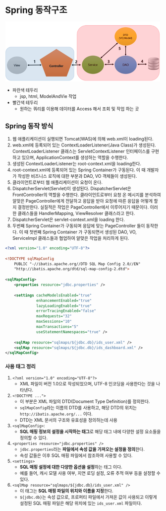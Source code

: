 # Spring 동작구조

<img src="./images/spring동작구조.png" width="500">

- 파란색 테두리
  - jsp, html, ModelAndVie 작업
- 빨간색 테두리
  - 원하는 쿼리를 이용해 데이터를 Access 해서 조회 및 작업 하는 곳 

## Spring 동작 방식

1. 웹 애플리케이션이 실행되면 Tomcat(WAS)에 의해 web.xml이 loading된다.
2. web.xml에 등록되어 있는 ContextLoaderListener(Java Class)가 생성된다. ContextLoaderListener 클래스는 ServletContextListener 인터페이스를 구현하고 있으며, ApplicationContext를 생성하는 역할을 수행한다.
3. 생성된 ContextLoaderListener는 root-context.xml을 loading한다.
4. root-context.xml에 등록되어 있는 Spring Container가 구동된다. 이 때 개발자가 작성한 비즈니스 로직에 대한 부분과 DAO, VO 객체들이 생성된다. 
5. 클라이언트로부터 웹 애플리케이션이 요청이 온다.
6. DispatcherServlet(Servlet)이 생성된다. DispatcherServlet은 FrontController의 역할을 수행한다. 클라이언트로부터 요청 온 메시지를 분석하여 알맞은 PageController에게 전달하고 응답을 받아 요청에 따른 응답을 어떻게 할 지 결정만한다. 실질적은 작업은 PageController에서 이루어지기 때문이다. 이러한 클래스들을 HandlerMapping, ViewResolver 클래스라고 한다.
7. DispatcherServlet은 servlet-context.xml을 loading 한다.
8. 두번째 Spring Container가 구동되며 응답에 맞는 PageController 들이 동작한다. 이 때 첫번째 Spring Container 가 구동되면서 생성된 DAO, VO, ServiceImpl 클래스들과 협업하여 알맞은 작업을 처리하게 된다.

```xml
<?xml version="1.0" encoding="UTF-8"?>

<!DOCTYPE sqlMapConfig
    PUBLIC "-//ibatis.apache.org//DTD SQL Map Config 2.0//EN"
    "http://ibatis.apache.org/dtd/sql-map-config-2.dtd">

<sqlMapConfig>
	<properties resource="jdbc.properties" />

	<settings cacheModelsEnabled="true"
	          enhancementEnabled="true"
		      lazyLoadingEnabled="true"
		      errorTracingEnabled="false"
		      maxRequests="32"
		      maxSessions="10"
		      maxTransactions="5"
		      useStatementNamespaces="true" />
	
	<sqlMap resource="sqlmaps/${jdbc.db}/ids_user.xml" />
	<sqlMap resource="sqlmaps/${jdbc.db}/ids_dashboard.xml" />
</sqlMapConfig>
```

### 사용 태그 정리 

1. `<?xml version="1.0" encoding="UTF-8"?>`
   - XML 파일이 버전 1.0으로 작성되었으며, UTF-8 인코딩을 사용한다는 것을 나타낸다. 
2. `<!DOCTYPE ...">`
   - 이 부분은 XML 파일의 DTD(Document Type Definition)를 정의한다. 
   - `sqlMapConfig`라는 이름의 DTD를 사용하고, 해당 DTD의 위치는 `http://ibatis.apache.org/...` 이다. 
   - DTD는 XML 문서의 구조와 유효성을 정의하는데 사용
3. `<sqlMapConfig>`:
   -  **SQL 매핑 정보의 설정을 시작하는 태그**로 해당 태그 내에 다양한 설정 요소들을 정의할 수 있다. 
4. `<properties resource="jdbc.properties" />`
   - `jdbc.properties`라는 **파일에서 속성 값을 가져오는 설정을 정의**한다. 
   - 속성 값들은 이후 SQL 매핑 파일에서 참조하여 사용할 수 있다. 
5. `<settings>`
   - **SQL 매핑 설정에 대한 다양한 옵션을 설정**하는 태그 이다. 
   - 예를 들어, 캐시 모델 사용 여부, 지연 로딩 설정, 오류 추적 여부 등을 설정할 수 있다.
6. `<sqlMap resource="sqlmaps/${jdbc.db}/ids_user.xml" />`
   - 이 태그는 **SQL 매핑 파일의 위치와 이름을 지정**한다. 
   - `${jdbc.db}`는 속성 값으로, 프로퍼티 파일에서 가져온 값이 사용되고 이렇게 설정된 SQL 매핑 파일은 해당 위치에 있는 `ids_user.xml` 파일이다.